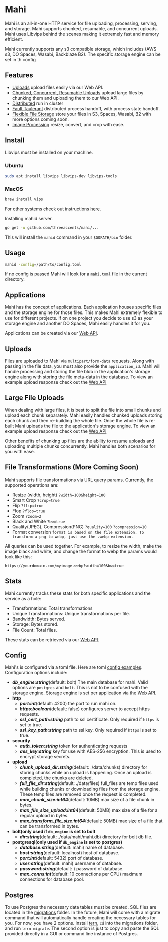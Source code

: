 # Mahi 

Mahi is an all-in-one HTTP service for file uploading, processing, serving, and storage. Mahi supports chunked, resumable, and concurrent uploads. Mahi uses Libvips behind the scenes making it extremely fast and memory efficient.

Mahi currently supports any s3 compatible storage, which includes (AWS s3, DO Spaces, Wasabi, Backblaze B2). The specific storage engine can be set in th config

## Features
 - [Uploads](https://github.com/threeaccents/mahi#uploads) upload files easily via our Web API.
 - [Chunked, Concurrent, Resumable Uploads](https://github.com/threeaccents/mahi#large-file-uploads) upload large files by chunking them and uploading them to our Web API.
 - [Distributed](#) run in cluster
 - [Fault Taulerant](#) distributed process handoff, with process state handoff.
 - [Flexible File Storage](https://github.com/threeaccents/mahi#applications) store your files in S3, Spaces, Wasabi, B2 with more options coming soon.
 - [Image Processing](https://github.com/threeaccents/mahi#file-transformations) resize, convert, and crop with ease.

## Install
Libvips must be installed on your machine. 
### Ubuntu
```bash
sudo apt install libvips libvips-dev libvips-tools
```
### MacOS
```bash
brew install vips
```
For other systems check out instructions [here](https://github.com/libvips/libvips/wiki#building-and-installing).

Installing mahid server.
```bash
go get -u github.com/threeaccents/mahi/...
```
This will install the `mahid` command in your `$GOPATH/bin` folder.
## Usage
```bash
mahid -config=/path/to/config.toml
```
If no config is passed Mahi will look for a `mahi.toml` file in the current directory.
## Applications
Mahi has the concept of applications. Each application houses specific files and the storage engine for those files. This makes Mahi extremely flexible to use for different projects. If on one project you decide to use s3 as your storage engine and another DO Spaces, Mahi easily handles it for you.

Applications can be created via our [Web API](https://mahi-api-docs.threeaccents.com/#req_10641a46be544cae978fa83b6fe1f00e).
## Uploads
Files are uploaded to Mahi via `multipart/form-data` requests. Along with passing in the file data, you must also provide the `application_id`.
Mahi will handle processing and storing the file blob in the application's storage engine along with storing the file meta-data in the database.
To view an example upload response check out the [Web API](https://mahi-api-docs.threeaccents.com/#req_25f7dce3e796456e9f80ce43deba705b)
## Large File Uploads
When dealing with large files, it is best to split the file into small chunks and upload each chunk separately. Mahi easily handles chunked uploads storing each chunk and then re-building the whole file. Once the whole file is re-built Mahi uploads the file to the application's storage engine.
To view an example upload response check out the [Web API](https://mahi-api-docs.threeaccents.com/#req_649a25397026402b82397975292fbc4f)

Other benefits of chunking up files are the ability to resume uploads and uploading multiple chunks concurrently. Mahi handles both scenarios for you with ease.
## File Transformations (More Coming Soon)
Mahi supports file transformations via URL query params. Currently, the supported operations are:
 - Resize (width, height) `?width=100&height=100`
 - Smart Crop `?crop=true`
 - Flip `?flip=true`
 - Flop `?flop=true`
 - Zoom `?zoom=2`
 - Black and White `?bw=true`
 - Quality(JPEG), Compression(PNG) `?quality=100` `?compression=10`
 - Format conversion `format is based on the file extension. To transform a png to webp, just use the .webp extension.`

All queries can be used together. For example, to resize the width, make the image black and white, and change the format to webp the params would look like this:
```
https://yourdomain.com/myimage.webp?width=100&bw=true
```
## Stats
Mahi currently tracks these stats for both specific applications and the service as a hole:
 - Transformations: Total transformations
 - Unique Transformations: Unique transformations per file. 
 - Bandwidth: Bytes served.
 - Storage: Bytes stored.
 - File Count: Total files.

These stats can be retrieved via our [Web API](https://mahi-api-docs.threeaccents.com/#req_4971b4c6a7854cad87e45d2150c7db64).
## Config
Mahi's is configured via a toml file. Here are toml [config examples](https://github.com/threeaccents/mahi/tree/master/examples/config). Configuration options include:
 - ***db_engine:string***(default: bolt) The main database for mahi. Valid options are `postgres` and `bolt`. This is not to be confused with the storage engine. Storage engine is set per application via the [Web API](https://mahi-api-docs.threeaccents.com/#req_10641a46be544cae978fa83b6fe1f00e).
 - **http**
    - ***port:int***(default: 4200) the port to run mahi on.
    - ***https:boolean***(default: false) configures server to accept https requests.
    - ***ssl_cert_path:string*** path to ssl certificate. Only required if `https` is set to true.
    - ***ssl_key_path:string*** path to ssl key. Only required if `https` is set to true.
 - **security**
    - ***auth_token:string*** token for authenticating requests
    - ***aes_key:string*** key for use with AES-256 encryption. This is used to encrypt storage secrets.
 - **upload**
    - ***chunk_upload_dir:string***(default: ./data/chunks) directory for storing chunks while an upload is happening. Once an upload is completed, the chunks are deleted.
    - ***full_file_dir:string***(default: ./data/files) full_files are temp files used while building chunks or downloading files from the storage engine. These temp files are removed once the request is completed.
    - ***max_chunk_size:int64***(default: 10MB) max size of a file chunk in bytes.
    - ***max_file_size_upload:int64***(default: 50MB) max size of a file for a regular upload in bytes.
    - ***max_transform_file_size:int64***(default: 50MB) max size of a file that can be transformed in bytes.
 - **bolt(only used if `db_engine` is set to bolt**
    - ***dir:string***(default: ./data/mahi/mahi.db) directory for bolt db file.
 - **postgresql(only used if `db_engine` is set to postgres)**
    - ***database:string***(default: mahi) name of database.
    - ***host:string***(default: localhost) host of database.
    - ***port:int***(default: 5432)  port of database.
    - ***user:string***(default: mahi) username of database.
    - ***password:string***(default: ) password of database.   
    - ***max_conns:int***(default: 10 connections per CPU) maximum connections for database pool.   
## Postgres
To use Postgres the necessary data tables must be created. SQL files are located in the [migrations](https://github.com/threeaccents/mahi/tree/master/cmd/migrations) folder. In the future, Mahi will come with a migrate command that will automatically handle creating the necessary tables for you. For now, you have 2 options. Install [tern](https://github.com/jackc/tern), `cd` into the migrations folder, and run `tern migrate`. The second option is just to copy and paste the SQL provided directly in a GUI or command line instance of Postgres.
     
